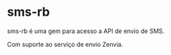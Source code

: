 # sms-rb
sms-rb é uma gem para acesso a API de envio de SMS.

Com suporte ao serviço de envio Zenvia.
